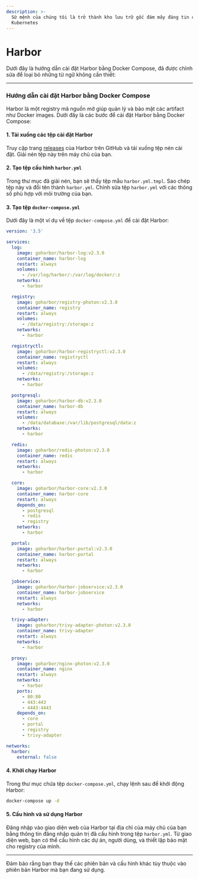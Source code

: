 ```yaml
---
description: >-
  Sứ mệnh của chúng tôi là trở thành kho lưu trữ gốc đám mây đáng tin cậy cho
  Kubernetes
---
```


# Harbor

Dưới đây là hướng dẫn cài đặt Harbor bằng Docker Compose, đã được chỉnh sửa để loại bỏ những từ ngữ không cần thiết:

***

### Hướng dẫn cài đặt Harbor bằng Docker Compose

Harbor là một registry mã nguồn mở giúp quản lý và bảo mật các artifact như Docker images. Dưới đây là các bước để cài đặt Harbor bằng Docker Compose:

#### 1. Tải xuống các tệp cài đặt Harbor

Truy cập trang [releases](https://github.com/goharbor/harbor/releases) của Harbor trên GitHub và tải xuống tệp nén cài đặt. Giải nén tệp này trên máy chủ của bạn.

#### 2. Tạo tệp cấu hình `harbor.yml`

Trong thư mục đã giải nén, bạn sẽ thấy tệp mẫu `harbor.yml.tmpl`. Sao chép tệp này và đổi tên thành `harbor.yml`. Chỉnh sửa tệp `harbor.yml` với các thông số phù hợp với môi trường của bạn.

#### 3. Tạo tệp `docker-compose.yml`

Dưới đây là một ví dụ về tệp `docker-compose.yml` để cài đặt Harbor:

```yaml
version: '3.5'

services:
  log:
    image: goharbor/harbor-log:v2.3.0
    container_name: harbor-log
    restart: always
    volumes:
      - /var/log/harbor/:/var/log/docker/:z
    networks:
      - harbor

  registry:
    image: goharbor/registry-photon:v2.3.0
    container_name: registry
    restart: always
    volumes:
      - /data/registry:/storage:z
    networks:
      - harbor

  registryctl:
    image: goharbor/harbor-registryctl:v2.3.0
    container_name: registryctl
    restart: always
    volumes:
      - /data/registry:/storage:z
    networks:
      - harbor

  postgresql:
    image: goharbor/harbor-db:v2.3.0
    container_name: harbor-db
    restart: always
    volumes:
      - /data/database:/var/lib/postgresql/data:z
    networks:
      - harbor

  redis:
    image: goharbor/redis-photon:v2.3.0
    container_name: redis
    restart: always
    networks:
      - harbor

  core:
    image: goharbor/harbor-core:v2.3.0
    container_name: harbor-core
    restart: always
    depends_on:
      - postgresql
      - redis
      - registry
    networks:
      - harbor

  portal:
    image: goharbor/harbor-portal:v2.3.0
    container_name: harbor-portal
    restart: always
    networks:
      - harbor

  jobservice:
    image: goharbor/harbor-jobservice:v2.3.0
    container_name: harbor-jobservice
    restart: always
    networks:
      - harbor

  trivy-adapter:
    image: goharbor/trivy-adapter-photon:v2.3.0
    container_name: trivy-adapter
    restart: always
    networks:
      - harbor

  proxy:
    image: goharbor/nginx-photon:v2.3.0
    container_name: nginx
    restart: always
    networks:
      - harbor
    ports:
      - 80:80
      - 443:443
      - 4443:4443
    depends_on:
      - core
      - portal
      - registry
      - trivy-adapter

networks:
  harbor:
    external: false
```

#### 4. Khởi chạy Harbor

Trong thư mục chứa tệp `docker-compose.yml`, chạy lệnh sau để khởi động Harbor:

```bash
docker-compose up -d
```

#### 5. Cấu hình và sử dụng Harbor

Đăng nhập vào giao diện web của Harbor tại địa chỉ của máy chủ của bạn bằng thông tin đăng nhập quản trị đã cấu hình trong tệp `harbor.yml`. Từ giao diện web, bạn có thể cấu hình các dự án, người dùng, và thiết lập bảo mật cho registry của mình.

***

Đảm bảo rằng bạn thay thế các phiên bản và cấu hình khác tùy thuộc vào phiên bản Harbor mà bạn đang sử dụng.
